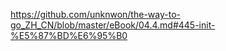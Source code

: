 https://github.com/unknwon/the-way-to-go_ZH_CN/blob/master/eBook/04.4.md#445-init-%E5%87%BD%E6%95%B0

